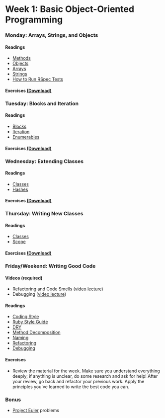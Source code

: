# Week 1: Basic Object-Oriented Programming

### Monday: Arrays, Strings, and Objects

#### Readings
- [Methods][methods]
- [Objects][objects]
- [Arrays][arrays]
- [Strings][strings]
- [How to Run RSpec Tests][rspec]

[methods]: ./w1d1/readings/method.md
[objects]: ./w1d1/readings/object.md
[arrays]: ./w1d1/readings/array.md
[strings]: ./w1d1/readings/string.md
[rspec]: ./w1d1/readings/rspec.md

#### Exercises [(Download)][w1d1-exercises]

[w1d1-exercises]: ./w1d1/w1d1.zip?raw=true

### Tuesday: Blocks and Iteration

#### Readings
- [Blocks][blocks]
- [Iteration][iteration]
- [Enumerables][enumerables]

[blocks]: ./w1d2/readings/block.md
[iteration]: ./w1d2/readings/iteration.md
[enumerables]: ./w1d2/readings/enumerable.md

#### Exercises [(Download)][w1d2-exercises]

[w1d2-exercises]: ./w1d2/w1d2.zip?raw=true

### Wednesday: Extending Classes

#### Readings
- [Classes][classes-i]
- [Hashes][hashes]

[classes-i]: ./w1d3/readings/class-i.md
[hashes]: ./w1d3/readings/hash.md

#### Exercises [(Download)][w1d3-exercises]

[w1d3-exercises]: ./w1d3/w1d3.zip?raw=true

### Thursday: Writing New Classes

#### Readings
- [Classes][classes-ii]
- [Scope][scope]

[classes-ii]: ./w1d4/readings/class-ii.md
[scope]: ./w1d4/readings/scope.md

#### Exercises [(Download)][w1d4-exercises]

[w1d4-exercises]: ./w1d4/w1d4.zip?raw=true

### Friday/Weekend: Writing Good Code

#### Videos (required)
- Refactoring and Code Smells ([video lecture][refactoring-video])
- Debugging ([video lecture][debugging-video])

[refactoring-video]: https://www.youtube.com/watch?v=DC-pQPq0acs
[debugging-video]: https://vimeo.com/129370279

#### Readings
- [Coding Style][coding-style]
- [Ruby Style Guide][ruby-styleguide]
- [DRY][dry]
- [Method Decomposition][method-decomposition]
- [Naming][naming]
- [Refactoring][refactoring-reading]
- [Debugging][debugging-reading]

[coding-style]: ./w1d5/readings/coding-style.md
[ruby-styleguide]: https://github.com/styleguide/ruby
[dry]: ./w1d5/readings/dry.md
[method-decomposition]: ./w1d5/readings/metohod-decomposition.md
[naming]: ./w1d5/readings/naming.md
[refactoring-reading]: ./w1d5/readings/refactoring.md
[debugging-reading]: ./w1d5/readings/debugger.md

#### Exercises
- Review the material for the week. Make sure you understand everything
  deeply; if anything is unclear, do some research and ask for help!
  After your review, go back and refactor your previous work. Apply the
  principles you've learned to write the best code you can.

### Bonus
- [Project Euler][project-euler] problems

[project-euler]: http://projecteuler.net/
